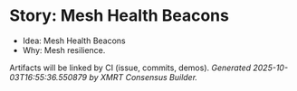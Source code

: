 # Story: Mesh Health Beacons

- Idea: Mesh Health Beacons
- Why: Mesh resilience.

Artifacts will be linked by CI (issue, commits, demos).
*Generated 2025-10-03T16:55:36.550879 by XMRT Consensus Builder.*

